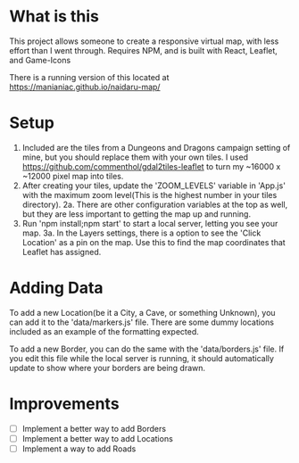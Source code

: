 # What is this

This project allows someone to create a responsive virtual map, with less effort than I went through. Requires NPM, and is built with React, Leaflet, and Game-Icons

There is a running version of this located at https://manianiac.github.io/naidaru-map/

# Setup

1. Included are the tiles from a Dungeons and Dragons campaign setting of mine, but you should replace them with your own tiles. I used https://github.com/commenthol/gdal2tiles-leaflet to turn my \~16000 x \~12000 pixel map into tiles.
2. After creating your tiles, update the 'ZOOM_LEVELS' variable in 'App.js' with the maximum zoom level(This is the highest number in your tiles directory).
   2a. There are other configuration variables at the top as well, but they are less important to getting the map up and running.
3. Run 'npm install;npm start' to start a local server, letting you see your map.
   3a. In the Layers settings, there is a option to see the 'Click Location' as a pin on the map. Use this to find the map coordinates that Leaflet has assigned.

# Adding Data

To add a new Location(be it a City, a Cave, or something Unknown), you can add it to the 'data/markers.js' file. There are some dummy locations included as an example of the formatting expected.

To add a new Border, you can do the same with the 'data/borders.js' file. If you edit this file while the local server is running, it should automatically update to show where your borders are being drawn.

# Improvements

- [ ] Implement a better way to add Borders
- [ ] Implement a better way to add Locations
- [ ] Implement a way to add Roads